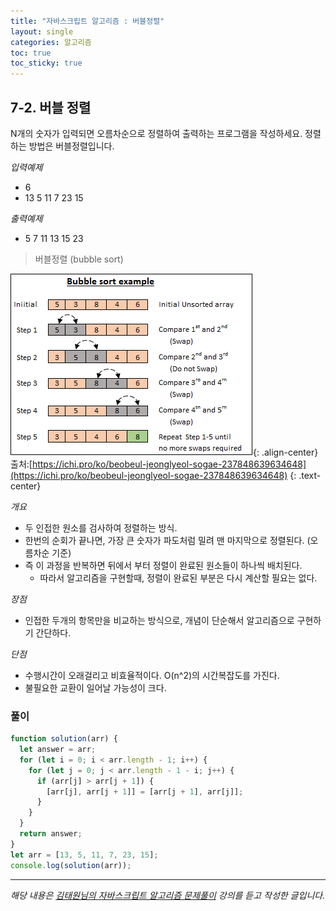 ```yaml
---
title: "자바스크립트 알고리즘 : 버블정렬"
layout: single
categories: 알고리즘
toc: true
toc_sticky: true
---
```


## 7-2. 버블 정렬

N개의 숫자가 입력되면 오름차순으로 정렬하여 출력하는 프로그램을 작성하세요.
정렬하는 방법은 버블정렬입니다.

_입력예제_

- 6
- 13 5 11 7 23 15

_출력예제_

- 5 7 11 13 15 23

> 버블정렬 (bubble sort)

![3](/assets/images/algorithm/Algo702-00001.png){: .align-center}
출처:[https://ichi.pro/ko/beobeul-jeonglyeol-sogae-237848639634648](https://ichi.pro/ko/beobeul-jeonglyeol-sogae-237848639634648)
{: .text-center}

_개요_

- 두 인접한 원소를 검사하여 정렬하는 방식.
- 한번의 순회가 끝나면, 가장 큰 숫자가 파도처럼 밀려 맨 마지막으로 정렬된다. (오름차순 기준)
- 즉 이 과정을 반복하면 뒤에서 부터 정렬이 완료된 원소들이 하나씩 배치된다.
  - 따라서 알고리즘을 구현할때, 정렬이 완료된 부분은 다시 계산할 필요는 없다.

_장점_

- 인접한 두개의 항목만을 비교하는 방식으로, 개념이 단순해서 알고리즘으로 구현하기 간단하다.

_단점_

- 수행시간이 오래걸리고 비효율적이다. O(n^2)의 시간복잡도를 가진다.
- 불필요한 교환이 일어날 가능성이 크다.

### 풀이

```jsx
function solution(arr) {
  let answer = arr;
  for (let i = 0; i < arr.length - 1; i++) {
    for (let j = 0; j < arr.length - 1 - i; j++) {
      if (arr[j] > arr[j + 1]) {
        [arr[j], arr[j + 1]] = [arr[j + 1], arr[j]];
      }
    }
  }
  return answer;
}
let arr = [13, 5, 11, 7, 23, 15];
console.log(solution(arr));
```

---

_해당 내용은 [김태원님의 자바스크립트 알고리즘 문제풀이](https://www.inflearn.com/course/%EC%9E%90%EB%B0%94%EC%8A%A4%ED%81%AC%EB%A6%BD%ED%8A%B8-%EC%95%8C%EA%B3%A0%EB%A6%AC%EC%A6%98-%EB%AC%B8%EC%A0%9C%ED%92%80%EC%9D%B4/dashboard) 강의를 듣고 작성한 글입니다._

